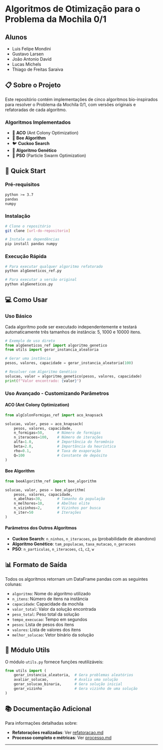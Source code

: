 # Algoritmos de Otimização para o Problema da Mochila 0/1

## Alunos
- Luis Felipe Mondini
- Gustavo Larsen
- João Antonio David
- Lucas Michels
- Thiago de Freitas Saraiva

## 📋 Sobre o Projeto

Este repositório contém implementações de cinco algoritmos bio-inspirados para resolver o Problema da Mochila 0/1, com versões originais e refatoradas de cada algoritmo.

### Algoritmos Implementados
- 🐜 **ACO** (Ant Colony Optimization)
- 🐝 **Bee Algorithm**
- 🐦 **Cuckoo Search**
- 🧬 **Algoritmo Genético**
- 🌊 **PSO** (Particle Swarm Optimization)

## 🚀 Quick Start

### Pré-requisitos
```bash
python >= 3.7
pandas
numpy
```

### Instalação
```bash
# Clone o repositório
git clone [url-do-repositorio]

# Instale as dependências
pip install pandas numpy
```

### Execução Rápida
```python
# Para executar qualquer algoritmo refatorado
python algGeneticos_ref.py

# Para executar a versão original
python algGeneticos.py
```

## 💻 Como Usar

### Uso Básico
Cada algoritmo pode ser executado independentemente e testará automaticamente três tamanhos de instância: 5, 1000 e 10000 itens.

```python
# Exemplo de uso direto
from algGeneticos_ref import algoritmo_genetico
from utils import gerar_instancia_aleatoria

# Gerar uma instância
pesos, valores, capacidade = gerar_instancia_aleatoria(100)

# Resolver com Algoritmo Genético
solucao, valor = algoritmo_genetico(pesos, valores, capacidade)
print(f"Valor encontrado: {valor}")
```

### Uso Avançado - Customizando Parâmetros

#### ACO (Ant Colony Optimization)
```python
from algColonFormigas_ref import aco_knapsack

solucao, valor, peso = aco_knapsack(
    pesos, valores, capacidade,
    n_formigas=50,      # Número de formigas
    n_iteracoes=100,    # Número de iterações
    alfa=1.0,           # Importância do feromônio
    beta=2.0,           # Importância da heurística
    rho=0.1,            # Taxa de evaporação
    Q=100               # Constante de depósito
)
```

#### Bee Algorithm
```python
from beeAlgorithm_ref import bee_algorithm

solucao, valor, peso = bee_algorithm(
    pesos, valores, capacidade,
    n_abelhas=30,       # Tamanho da população
    n_melhores=10,      # Abelhas elite
    n_vizinhos=2,       # Vizinhos por busca
    n_iter=50           # Iterações
)
```

#### Parâmetros dos Outros Algoritmos
- **Cuckoo Search**: `n_ninhos`, `n_iteracoes`, `pa` (probabilidade de abandono)
- **Algoritmo Genético**: `tam_populacao`, `taxa_mutacao`, `n_geracoes`
- **PSO**: `n_particulas`, `n_iteracoes`, `c1`, `c2`, `w`

## 📊 Formato de Saída

Todos os algoritmos retornam um DataFrame pandas com as seguintes colunas:
- `algoritmo`: Nome do algoritmo utilizado
- `n_itens`: Número de itens na instância
- `capacidade`: Capacidade da mochila
- `valor_total`: Valor da solução encontrada
- `peso_total`: Peso total da solução
- `tempo_execucao`: Tempo em segundos
- `pesos`: Lista de pesos dos itens
- `valores`: Lista de valores dos itens
- `melhor_solucao`: Vetor binário da solução

## 🔧 Módulo Utils

O módulo `utils.py` fornece funções reutilizáveis:

```python
from utils import (
    gerar_instancia_aleatoria,  # Gera problemas aleatórios
    avaliar_solucao,            # Avalia uma solução
    gerar_solucao_binaria,      # Gera solução inicial
    gerar_vizinho               # Gera vizinho de uma solução
)
```

## 📚 Documentação Adicional

Para informações detalhadas sobre:
- **Refatorações realizadas**: Ver [refatoracao.md](./refatoracao.md)
- **Processo completo e métricas**: Ver [processo.md](./processo.md)

---